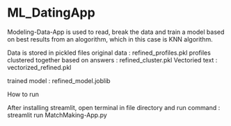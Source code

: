 # ML_DatingApp

Modeling-Data-App is used to read, break the data and train a model  based on best results from an alogorithm, which in this case is KNN algorithm.

Data is stored in pickled files
original data : refined_profiles.pkl
profiles clustered together based on answers : refined_cluster.pkl
Vectoried text : vectorized_refined.pkl

trained model : refined_model.joblib


How to run

After installing streamlit, open terminal in file directory and run command : streamlit run MatchMaking-App.py
